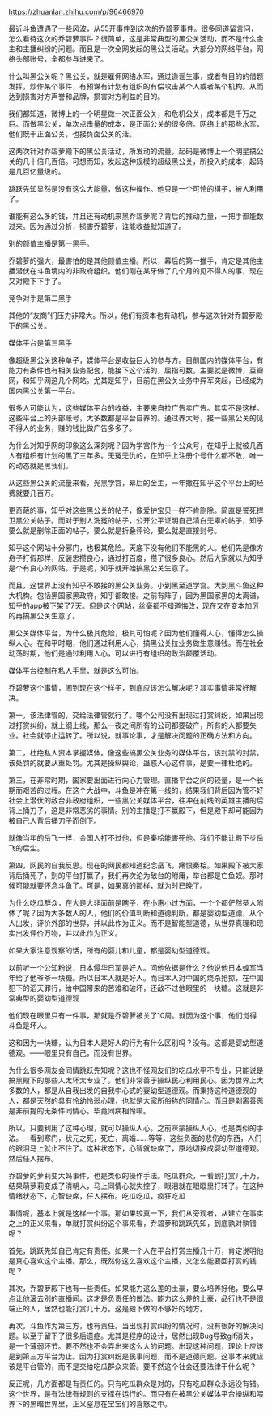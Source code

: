 https://zhuanlan.zhihu.com/p/96466970

最近斗鱼遭遇了一些风波，从55开事件到这次的乔碧萝事件。很多同道留言问，怎么看待这次的乔碧萝事件？很简单，这是非常典型的黑公关活动，而不是什么金主和主播纠纷的问题。而且是一次全网发起的黑公关活动。大部分的网络平台，网络头部账号，全都参与进来了。

什么叫黑公关呢？黑公关，就是雇佣网络水军，通过造谣生事，或者有目的的借题发挥，炒作某个事件，有预谋有计划有组织的有偿攻击某个人或者某个机构。从而达到损害对方声誉和品牌，损害对方利益的目的。

我们都知道，微博上的一个明星做一次正面公关，和危机公关，成本都是千万之巨。而做黑公关，单次点击量的成本，是正面公关的很多倍。网络上的那些水军，他们既干正面公关，也接负面公关的活。

这两次针对乔碧萝殿下的黑公关活动，所发动的流量，起码是微博上一个明星搞公关的几十倍几百倍。可想而知，发起这种规模的超级黑公关，所投入的成本，起码是几百亿量级的。

跳跃先知显然是没有这么大能量，做这种操作。他只是一个可怜的棋子，被人利用了。

谁能有这么多的钱，并且还有动机来黑乔碧萝呢？背后的推动力量，一把手都能数过来。因为通过分析，损害乔碧萝，谁能收益就知道了。

别的颜值主播是第一黑手。

乔碧萝的强大，最害怕的是其他颜值主播。所以，幕后的第一推手，肯定是其他主播潜伏在斗鱼境内的非政府组织。他们刚在某牙做了几个月的见不得人的事，现在又对殿下下手了。

竞争对手是第二黑手

其他的“友商”们压力非常大。所以，他们有资本也有动机，参与这次针对乔碧萝殿下的黑公关。

媒体平台是第三黑手

像超级黑公关这种单子，媒体平台是收益巨大的参与方。目前国内的媒体平台，有能力有条件也有相关业务配套，能接下这个活的，屈指可数。主要就是微博，豆瓣网，和知乎网这几个网站。尤其是知乎，目前在黑公关业务中异军突起，已经成为国内黑公关第一平台。

很多人可能认为，这些媒体平台的收益，主要来自拉广告卖广告。其实不是这样。这些平台上的头部账号，大多数都是平台自养的。通过养大号，接一些黑公关的见不得人的业务，赚的钱比做广告多多了。

为什么对知乎网的印象这么深刻呢？因为学宫作为一个公众号，在知乎上就被几百人有组织有计划的黑了三年多。无冤无仇的，在知乎上注册个号什么都不敢，唯一的动态就是黑我们。

从这些黑公关的流量来看，光黑学宫，幕后的金主，一年撒在知乎这个平台上的经费就要几百万。

更奇葩的事，知乎对这些黑公关的帖子，像爱护宝贝一样不肯删除。简直是誓死捍卫黑公关帖子。而对于别人洗冤的帖子，公开公平证明自己清白无辜的帖子，知乎要么就是删除正面的帖子，要么就是折叠评论，要么就是直接封号。

知乎这个网站十分邪门，也极其危险。天底下没有他们不能黑的人。他们先是像方舟子打假那样，反装忠攒良心，通过打百度，攒了很多良心。然后大家就以为知乎是个有良心的网站。于是呢，知乎就开始搞黑公关生意了。

而且，这世界上没有知乎不敢接的黑公关业务。小到黑至道学宫。大到黑斗鱼这种大机构。包括黑国家黑政府，知乎都敢接。之前有阵子，因为黑国家黑的太离谱，知乎的app被下架了7天。但是这个网站，丝毫都不知道悔改，现在又在变本加厉的再搞黑公关生意了。

黑公关媒体平台，为什么极其危险，极其可怕呢？因为他们懂得人心，懂得怎么操纵人心。在和平时期，他们通过利用人心，搞黑公关拉业务做生意赚钱。而在社会动荡时期，他们是通过利用人心，可以进行有组织的政治颠覆活动。

媒体平台控制在私人手里，就是这么可怕。

乔碧萝这个事情，闹到现在这个样子，到底应该怎么解决呢？其实事情非常好解决。

第一，该法律管的，交给法律管就行了。哪个公司没有出现过打赏纠纷，如果出现过打赏纠纷，就上纲上线，那么一夜之间所有的公司都要破产，所有的人都要失业。社会就停止运转了。所以说，就事论事，才是解决问题的正确方法和方向。

第二，杜绝私人资本掌握媒体。像这些搞黑公关业务的媒体平台，该封禁的封禁。该处罚的就要从重处罚。尤其是操纵舆论，蛊惑人心这件事，是要一律杜绝的。

第三，在非常时期，国家要出面进行向心力管理。直播平台之间的较量，是一个长期而艰苦的过程。在这个大战中，斗鱼是冲在第一线的，结果我们背后因为管不好社会上潜伏的敌台非政府组织，一些黑公关媒体平台，往冲在前线的英雄主播的后背上捅刀子，这是非常恶劣的事情。别的主播是打不赢殿下，但是殿下却可能因为被自己人背后捅刀子而倒下。

就像当年的岳飞一样，金国人打不过他，但是秦桧能害死他。我们不能让殿下步岳飞的后尘。

第四，网民的自我反思。现在的网民都知道纪念岳飞，痛恨秦桧。如果殿下被大家背后捅死了，别的平台打赢了，我们再次沦为敌台的附庸，举台都是亡鱼奴。那时候可能就要怀念斗鱼了。可是，如果真的那样，就为时已晚了。

为什么吃瓜群众，在大是大非面前是瞎子，在小惠小过方面，一个个都俨然圣人附体了呢？因为大多数人的人，他们的价值判断和道德判断，都是婴幼型道德，从个人出发，评价外部的世界，并以此作为正义。而不是智能型道德，从世界真理和现实出发评价万物，并以此作为正义。

如果大家注意观察的话，所有的婴儿和儿童，都是婴幼型道德观。

以前听一个公知粉说，日本侵华日军是好人。问他依据是什么？他说他日本蝗军当年给了他爷爷一块糖。所以日本人就是好人。而日本人对中国的烧杀抢掠，在中国犯下的滔天罪行，给中国带来的苦难和破坏，还敌不过他眼里的一块糖。这就是非常典型的婴幼型道德观

他们现在眼里只有一件事，那就是乔碧萝被关了10周。就因为这个事，他们觉得斗鱼是坏人。

这和因为一块糖，认为日本人是好人的行为有什么区别吗？没有。这都是婴幼型道德观。——眼里只有自己，而没有世界。

为什么很多网友会同情跳跃先知呢？这也不怪网友们的吃瓜水平不专业，只能说是搞黑殿下的那些人太坏太专业了。他们非常善于操纵民心利用民心。因为世界上大多数的人，都是从自我出发的自我中心式的婴幼型道德观。而秉持这种道德观的人，都是天然的具有怜幼怜弱心理，也就是大家所俗称的同情心。而且是剥离善恶是非前提的无条件同情心。毕竟同病相怜嘛。

所以，只要利用了这种心理，就可以操纵人心。之前咪蒙操纵人心，也是类似的手法。一看到寒门，状元之死，死亡，离婚……等等，这些负面的悲伤的东西，人们的眼泪马上就止不住了。这种状态下，心智就缺席了，原地切换成婴幼型道德观。然后任人摆布。

乔碧萝的萝莉变大妈事件，也是类似的操作手法。吃瓜群众，一看到打赏几十万，结果萌萝莉变成了清朝人，马上同情心就失控了，眼泪就在眼眶里打转了。在这种情绪状态下，心智缺席，任人摆布。吃瓜吃瓜，疯狂吃瓜

事情呢，基本上就是这样一个事。那如果较真一下，我们从旁观者，从建立在事实之上的正义来看，单就打赏纠纷这个事来看，乔碧萝和跳跃先知，到底孰对孰错呢？

首先，跳跃先知自己肯定有责任。如果一个人在平台打赏主播几十万，肯定说明他是真心喜欢这个主播。那么，既然你这么喜欢这个主播，又怎么能要回打赏的钱呢？

其次，乔碧萝殿下也有一些责任。如果能力这么差的土豪，要么培养好他，要么早点让他滚去别的直播间。这才是负责任的做法。能力这么差的土豪，品行也不是很端正的人，居然也能打赏几十万。这是殿下做的不够好的地方。

再次，斗鱼作为第三方，也有责任。当出现打赏纠纷的情况时，没有很好的解决问题。以至于留下了很多后遗症。尤其是程序的设计，居然出现Bug导致gif消失，是一个薄弱环节。要不然也不会弄出来这么大的问题。出现这种问题，理论上应该是到第三方平台为止。因为打赏纠纷是民事问题，而不是道德问题。这事本来就应该是平台管的，而不是交给吃瓜群众来管。要不然这个社会还要法律干什么呢？

反正呢，几方面都是有责任的。只有吃瓜群众是对的，只有吃瓜群众永远没有错。这个世界，是有法律有规则的支撑在运行的。而只有在被黑公关媒体平台操纵和喂养下的黑暗世界里，正义窒息在宝宝们的喜怒之中。

